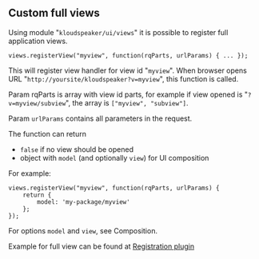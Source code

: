 ## Custom full views

Using module "`kloudspeaker/ui/views`" it is possible to register full application views.

    views.registerView("myview", function(rqParts, urlParams) { ... });

This will register view handler for view id "`myview`". When browser opens URL "`http://yoursite/kloudspeaker?v=myview`", this function is called.

Param rqParts is array with view id parts, for example if view opened is "`?v=myview/subview`", the array is `["myview", "subview"]`.

Param `urlParams` contains all parameters in the request.

The function can return
* `false` if no view should be opened
* object with `model` (and optionally `view`) for UI composition

For example:

    views.registerView("myview", function(rqParts, urlParams) {
        return {
            model: 'my-package/myview'
        };
    });

For options `model` and `view`, see Composition.

Example for full view can be found at [Registration plugin](https://github.com/sjarvela/kloudspeaker/blob/master/backend/plugin/Registration/client/main.js)
